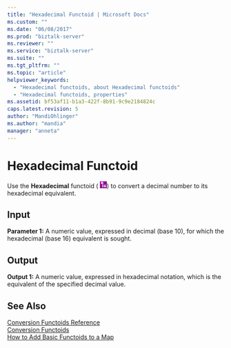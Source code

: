 ```yaml
---
title: "Hexadecimal Functoid | Microsoft Docs"
ms.custom: ""
ms.date: "06/08/2017"
ms.prod: "biztalk-server"
ms.reviewer: ""
ms.service: "biztalk-server"
ms.suite: ""
ms.tgt_pltfrm: ""
ms.topic: "article"
helpviewer_keywords: 
  - "Hexadecimal functoids, about Hexadecimal functoids"
  - "Hexadecimal functoids, properties"
ms.assetid: bf53af11-b1a3-422f-8b91-9c9e2184824c
caps.latest.revision: 5
author: "MandiOhlinger"
ms.author: "mandia"
manager: "anneta"
---
```

# Hexadecimal Functoid
Use the **Hexadecimal** functoid ( ![](../core/media/conversionhex.gif "conversionhex")) to convert a decimal number to its hexadecimal equivalent.  
  
## Input  
 **Parameter 1:** A numeric value, expressed in decimal (base 10), for which the hexadecimal (base 16) equivalent is sought.  
  
## Output  
 **Output 1:** A numeric value, expressed in hexadecimal notation, which is the equivalent of the specified decimal value.  
  
## See Also  
 [Conversion Functoids Reference](../core/conversion-functoids-reference.md)   
 [Conversion Functoids](../core/conversion-functoids.md)   
 [How to Add Basic Functoids to a Map](../core/how-to-add-basic-functoids-to-a-map.md)